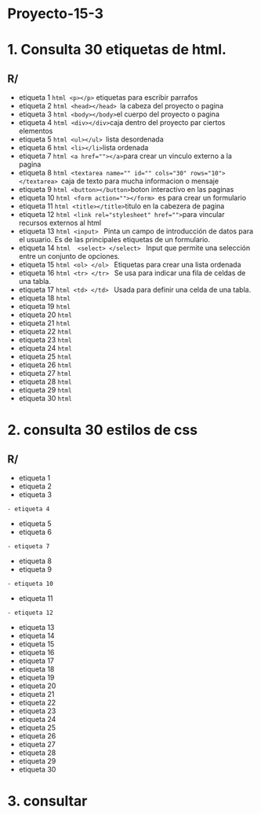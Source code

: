 # Proyecto-15-3
# 1. Consulta 30 etiquetas de html.

## R/ 
- etiqueta 1
``` html <p></p> ``` etiquetas para escribir parrafos
- etiqueta 2
```html <head></head> ```la cabeza del proyecto o pagina
- etiqueta 3
```html <body></body>```el cuerpo del proyecto o pagina
- etiqueta 4
```html <div></div>```caja dentro del proyecto par ciertos elementos
- etiqueta 5
```html <ul></ul> ```lista desordenada
- etiqueta 6
```html <li></li>```lista ordenada
- etiqueta 7
```html <a href=""></a>```para crear un vinculo externo a la pagina
- etiqueta 8
```html <textarea name="" id="" cols="30" rows="10"></textarea> ```caja de texto para mucha informacion o mensaje
- etiqueta 9
```html <button></button>```boton interactivo en las paginas
- etiqueta 10
```html <form action=""></form> ```es para crear un formulario
- etiqueta 11
```html <title></title>```titulo en la cabezera de pagina
- etiqueta 12
```html <link rel="stylesheet" href="">```para vincular recursos externos al html
- etiqueta 13
```html <input> ``` Pinta un campo de introducción de datos para el usuario. Es de las principales etiquetas de un formulario.
- etiqueta 14
```html  <select> </select> ``` Input que permite una selección entre un conjunto de opciones. 
- etiqueta 15
```html <ol> </ol> ```  Etiquetas para crear una lista ordenada 
- etiqueta 16
```html <tr> </tr> ``` Se usa para indicar una fila de celdas de una tabla. 
- etiqueta 17
```html <td> </td> ``` Usada para definir una celda de una tabla. 
- etiqueta 18
```html ```
- etiqueta 19
```html ```
- etiqueta 20
```html ```
- etiqueta 21
```html ```
- etiqueta 22
```html ```
- etiqueta 23
```html ```
- etiqueta 24
```html ```
- etiqueta 25
```html ```
- etiqueta 26
```html ```
- etiqueta 27
```html ```
- etiqueta 28
```html ```
- etiqueta 29
```html ```
- etiqueta 30
```html ```

# 2. consulta 30 estilos de css
## R/

- etiqueta 1
``` ```
- etiqueta 2
``` ```
- etiqueta 3
``````
- etiqueta 4
``````
- etiqueta 5
``` ```
- etiqueta 6
``````
- etiqueta 7
``````
- etiqueta 8
``` ```
- etiqueta 9
``````
- etiqueta 10
``````
- etiqueta 11
``````
- etiqueta 12
``````
- etiqueta 13
``` ```
- etiqueta 14
``` ```
- etiqueta 15
``` ```
- etiqueta 16
``` ```
- etiqueta 17
``` ```
- etiqueta 18
``` ```
- etiqueta 19
``` ```
- etiqueta 20
``` ```
- etiqueta 21
``` ```
- etiqueta 22
``` ```
- etiqueta 23
``` ```
- etiqueta 24
``` ```
- etiqueta 25
``` ```
- etiqueta 26
``` ```
- etiqueta 27
``` ```
- etiqueta 28
``` ```
- etiqueta 29
``` ```
- etiqueta 30

# 3. consultar
